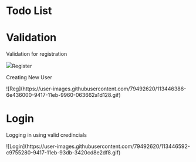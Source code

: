 # Todo List

# Validation
<p> Validation for registration </p>
<img src="Gif/Reg_val.gif>

<p> Validation for Login </p>
![Login_val](https://user-images.githubusercontent.com/79492620/113446715-23761800-9418-11eb-8a27-6683e6d70d14.gif)

# Register
<p> Creating New User </p>
![Reg](https://user-images.githubusercontent.com/79492620/113446386-6e436000-9417-11eb-9960-063662a1d128.gif)

# Login
<p> Logging in using valid credincials</p>
![Login](https://user-images.githubusercontent.com/79492620/113446592-c9755280-9417-11eb-93db-3420cd8e2df8.gif)


